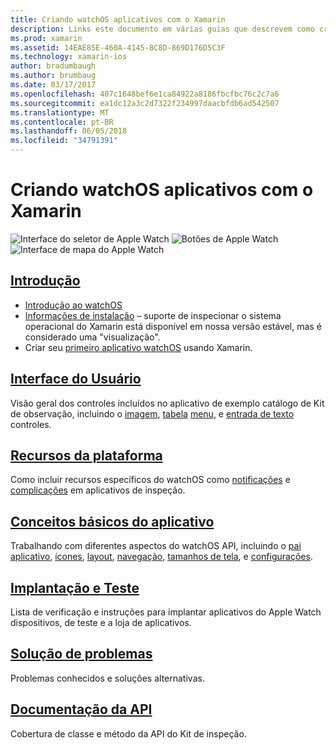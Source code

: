 ```yaml
---
title: Criando watchOS aplicativos com o Xamarin
description: Links este documento em várias guias que descrevem como criar aplicativos watchOS com o Xamarin. Os guias vinculados discutem Introdução, controles de interface de usuário watchOS, watchOS recursos, implantação e teste e solução de problemas
ms.prod: xamarin
ms.assetid: 14EAE85E-460A-4145-8C8D-869D176D5C3F
ms.technology: xamarin-ios
author: bradumbaugh
ms.author: brumbaug
ms.date: 03/17/2017
ms.openlocfilehash: 407c1648bef6e1ca84922a8186fbcfbc76c2c7a6
ms.sourcegitcommit: ea1dc12a3c2d7322f234997daacbfdb6ad542507
ms.translationtype: MT
ms.contentlocale: pt-BR
ms.lasthandoff: 06/05/2018
ms.locfileid: "34791391"
---
```

# <a name="building-watchos-apps-with-xamarin"></a>Criando watchOS aplicativos com o Xamarin

![Interface do seletor de Apple Watch](images/watch1.png) ![Botões de Apple Watch](images/watch2.png) ![Interface de mapa do Apple Watch](images/watch3.png)

<!-- watch images courtesy of http://infinitapps.com/bezel/ -->

##  <a name="getting-startedioswatchosget-startedindexmd"></a>[Introdução](~/ios/watchos/get-started/index.md)

* [Introdução ao watchOS](~/ios/watchos/get-started/intro-to-watchos.md)
* [Informações de instalação](~/ios/watchos/get-started/installation.md) – suporte de inspecionar o sistema operacional do Xamarin está disponível em nossa versão estável, mas é considerado uma "visualização".
* Criar seu [primeiro aplicativo watchOS](~/ios/watchos/get-started/hello-watch.md) usando Xamarin.

##  <a name="user-interfaceioswatchosuser-interfaceindexmd"></a>[Interface do Usuário](~/ios/watchos/user-interface/index.md)

Visão geral dos controles incluídos no aplicativo de exemplo catálogo de Kit de observação, incluindo o [imagem](~/ios/watchos/user-interface/image.md), [tabela](~/ios/watchos/user-interface/menu.md) [menu](~/ios/watchos/user-interface/menu.md), e [entrada de texto](~/ios/watchos/user-interface/text-input.md) controles.

## <a name="platform-featuresplatformindexmd"></a>[Recursos da plataforma](platform/index.md)

Como incluir recursos específicos do watchOS como [notificações](~/ios/watchos/platform/notifications.md) e [complicações](~/ios/watchos/platform/complications.md) em aplicativos de inspeção.

##  <a name="app-fundamentalsioswatchosapp-fundamentalsindexmd"></a>[Conceitos básicos do aplicativo](~/ios/watchos/app-fundamentals/index.md)

Trabalhando com diferentes aspectos do watchOS API, incluindo o [pai aplicativo](~/ios/watchos/app-fundamentals/parent-app.md), [ícones](~/ios/watchos/app-fundamentals/icons.md), [layout](~/ios/watchos/app-fundamentals/layout.md), [navegação](~/ios/watchos/app-fundamentals/navigation.md), [tamanhos de tela](~/ios/watchos/app-fundamentals/screen-sizes.md), e [configurações](~/ios/watchos/app-fundamentals/settings.md).

##  <a name="deployment-and-testingioswatchosdeploy-testindexmd"></a>[Implantação e Teste](~/ios/watchos/deploy-test/index.md)

Lista de verificação e instruções para implantar aplicativos do Apple Watch dispositivos, de teste e a loja de aplicativos.

##  <a name="troubleshootingioswatchostroubleshootingmd"></a>[Solução de problemas](~/ios/watchos/troubleshooting.md)

Problemas conhecidos e soluções alternativas.

##  <a name="api-documentationhttpsdeveloperxamarincomapinamespacewatchkit"></a>[Documentação da API](https://developer.xamarin.com/api/namespace/WatchKit/)

Cobertura de classe e método da API do Kit de inspeção.
